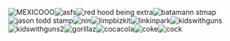 ![MEXICOOO](https://images-wixmp-ed30a86b8c4ca887773594c2.wixmp.com/f/99ff68ec-0ee7-4936-a12d-33767b59a601/d1az4er-15f4c652-325c-4ed6-9953-a2f9d9afcbe8.png?token=eyJ0eXAiOiJKV1QiLCJhbGciOiJIUzI1NiJ9.eyJzdWIiOiJ1cm46YXBwOjdlMGQxODg5ODIyNjQzNzNhNWYwZDQxNWVhMGQyNmUwIiwiaXNzIjoidXJuOmFwcDo3ZTBkMTg4OTgyMjY0MzczYTVmMGQ0MTVlYTBkMjZlMCIsIm9iaiI6W1t7InBhdGgiOiJcL2ZcLzk5ZmY2OGVjLTBlZTctNDkzNi1hMTJkLTMzNzY3YjU5YTYwMVwvZDFhejRlci0xNWY0YzY1Mi0zMjVjLTRlZDYtOTk1My1hMmY5ZDlhZmNiZTgucG5nIn1dXSwiYXVkIjpbInVybjpzZXJ2aWNlOmZpbGUuZG93bmxvYWQiXX0.ZvahHkhr8aztChjy97Etc8zSIl5iNPQT-cdrH8hK9fQ)![asfs](https://images-wixmp-ed30a86b8c4ca887773594c2.wixmp.com/f/77ee9f89-44a8-422f-a5e6-3332bdd28bdc/d15omer-7aab1792-f377-428c-8d77-02a20fb0d89c.gif?token=eyJ0eXAiOiJKV1QiLCJhbGciOiJIUzI1NiJ9.eyJzdWIiOiJ1cm46YXBwOjdlMGQxODg5ODIyNjQzNzNhNWYwZDQxNWVhMGQyNmUwIiwiaXNzIjoidXJuOmFwcDo3ZTBkMTg4OTgyMjY0MzczYTVmMGQ0MTVlYTBkMjZlMCIsIm9iaiI6W1t7InBhdGgiOiJcL2ZcLzc3ZWU5Zjg5LTQ0YTgtNDIyZi1hNWU2LTMzMzJiZGQyOGJkY1wvZDE1b21lci03YWFiMTc5Mi1mMzc3LTQyOGMtOGQ3Ny0wMmEyMGZiMGQ4OWMuZ2lmIn1dXSwiYXVkIjpbInVybjpzZXJ2aWNlOmZpbGUuZG93bmxvYWQiXX0.dmaPR37lmuBfGbvBRo2cbIQmlH64c4NT2U3KCQRUDjw)![red hood being extra](https://images-wixmp-ed30a86b8c4ca887773594c2.wixmp.com/f/82513b7e-9830-4bef-9aec-d3c95fea0a92/dbdq1t8-de18d8ca-e011-4027-bdc8-9ec8a100a70f.gif?token=eyJ0eXAiOiJKV1QiLCJhbGciOiJIUzI1NiJ9.eyJzdWIiOiJ1cm46YXBwOjdlMGQxODg5ODIyNjQzNzNhNWYwZDQxNWVhMGQyNmUwIiwiaXNzIjoidXJuOmFwcDo3ZTBkMTg4OTgyMjY0MzczYTVmMGQ0MTVlYTBkMjZlMCIsIm9iaiI6W1t7InBhdGgiOiJcL2ZcLzgyNTEzYjdlLTk4MzAtNGJlZi05YWVjLWQzYzk1ZmVhMGE5MlwvZGJkcTF0OC1kZTE4ZDhjYS1lMDExLTQwMjctYmRjOC05ZWM4YTEwMGE3MGYuZ2lmIn1dXSwiYXVkIjpbInVybjpzZXJ2aWNlOmZpbGUuZG93bmxvYWQiXX0.4ZuVllmoDY_pPmFtUi6kH-InaPsswuyURSUbbKVWiT4)![batamann stmap](https://images-wixmp-ed30a86b8c4ca887773594c2.wixmp.com/f/cec93556-8a95-4528-949f-0486c51c127c/d1z2vuv-6710e26d-0961-4a1c-b2d7-e824b87f40df.png?token=eyJ0eXAiOiJKV1QiLCJhbGciOiJIUzI1NiJ9.eyJzdWIiOiJ1cm46YXBwOjdlMGQxODg5ODIyNjQzNzNhNWYwZDQxNWVhMGQyNmUwIiwiaXNzIjoidXJuOmFwcDo3ZTBkMTg4OTgyMjY0MzczYTVmMGQ0MTVlYTBkMjZlMCIsIm9iaiI6W1t7InBhdGgiOiJcL2ZcL2NlYzkzNTU2LThhOTUtNDUyOC05NDlmLTA0ODZjNTFjMTI3Y1wvZDF6MnZ1di02NzEwZTI2ZC0wOTYxLTRhMWMtYjJkNy1lODI0Yjg3ZjQwZGYucG5nIn1dXSwiYXVkIjpbInVybjpzZXJ2aWNlOmZpbGUuZG93bmxvYWQiXX0.Yxp5yXOnvEXHfLoLptXSAet4hCu68PMnU2PLvZ1AOnA)![jason todd stamp](https://images-wixmp-ed30a86b8c4ca887773594c2.wixmp.com/f/6728fd21-0c3a-4fb1-85de-8e90c5d13421/d6hg6su-a577dfa8-93f4-4e26-a2a6-36b72aaf3dd8.png?token=eyJ0eXAiOiJKV1QiLCJhbGciOiJIUzI1NiJ9.eyJzdWIiOiJ1cm46YXBwOjdlMGQxODg5ODIyNjQzNzNhNWYwZDQxNWVhMGQyNmUwIiwiaXNzIjoidXJuOmFwcDo3ZTBkMTg4OTgyMjY0MzczYTVmMGQ0MTVlYTBkMjZlMCIsIm9iaiI6W1t7InBhdGgiOiJcL2ZcLzY3MjhmZDIxLTBjM2EtNGZiMS04NWRlLThlOTBjNWQxMzQyMVwvZDZoZzZzdS1hNTc3ZGZhOC05M2Y0LTRlMjYtYTJhNi0zNmI3MmFhZjNkZDgucG5nIn1dXSwiYXVkIjpbInVybjpzZXJ2aWNlOmZpbGUuZG93bmxvYWQiXX0.YdjzLBRCwIaa_o0nsWy0xjwTFvVtvo7a6OWfRcZqOOo)![nin](https://images-wixmp-ed30a86b8c4ca887773594c2.wixmp.com/f/8ba6ba0d-e734-40ef-89d0-b56b340b7c34/d2ilx69-996c8e70-665e-492c-8b89-88cad57ea3a9.png?token=eyJ0eXAiOiJKV1QiLCJhbGciOiJIUzI1NiJ9.eyJzdWIiOiJ1cm46YXBwOjdlMGQxODg5ODIyNjQzNzNhNWYwZDQxNWVhMGQyNmUwIiwiaXNzIjoidXJuOmFwcDo3ZTBkMTg4OTgyMjY0MzczYTVmMGQ0MTVlYTBkMjZlMCIsIm9iaiI6W1t7InBhdGgiOiJcL2ZcLzhiYTZiYTBkLWU3MzQtNDBlZi04OWQwLWI1NmIzNDBiN2MzNFwvZDJpbHg2OS05OTZjOGU3MC02NjVlLTQ5MmMtOGI4OS04OGNhZDU3ZWEzYTkucG5nIn1dXSwiYXVkIjpbInVybjpzZXJ2aWNlOmZpbGUuZG93bmxvYWQiXX0.66YphEH4ECFLA5CJhSNk8y5ciQ4xyrkKZUCRtBDIeWs)![limpbizkit](https://images-wixmp-ed30a86b8c4ca887773594c2.wixmp.com/f/46f5d4d8-8b3b-4608-a180-43cd7e256546/d1l9log-77fce009-eb36-4bac-be9e-a04d4b728d35.gif?token=eyJ0eXAiOiJKV1QiLCJhbGciOiJIUzI1NiJ9.eyJzdWIiOiJ1cm46YXBwOjdlMGQxODg5ODIyNjQzNzNhNWYwZDQxNWVhMGQyNmUwIiwiaXNzIjoidXJuOmFwcDo3ZTBkMTg4OTgyMjY0MzczYTVmMGQ0MTVlYTBkMjZlMCIsIm9iaiI6W1t7InBhdGgiOiJcL2ZcLzQ2ZjVkNGQ4LThiM2ItNDYwOC1hMTgwLTQzY2Q3ZTI1NjU0NlwvZDFsOWxvZy03N2ZjZTAwOS1lYjM2LTRiYWMtYmU5ZS1hMDRkNGI3MjhkMzUuZ2lmIn1dXSwiYXVkIjpbInVybjpzZXJ2aWNlOmZpbGUuZG93bmxvYWQiXX0.E9INk1NuFrWbRJ4aWuvKbP3ULoXlcoYaK_A-85m5W00)![linkinpark](https://images-wixmp-ed30a86b8c4ca887773594c2.wixmp.com/f/46f5d4d8-8b3b-4608-a180-43cd7e256546/d1l9luf-a83e5850-1bba-4b22-8f36-a78a666c21e9.gif?token=eyJ0eXAiOiJKV1QiLCJhbGciOiJIUzI1NiJ9.eyJzdWIiOiJ1cm46YXBwOjdlMGQxODg5ODIyNjQzNzNhNWYwZDQxNWVhMGQyNmUwIiwiaXNzIjoidXJuOmFwcDo3ZTBkMTg4OTgyMjY0MzczYTVmMGQ0MTVlYTBkMjZlMCIsIm9iaiI6W1t7InBhdGgiOiJcL2ZcLzQ2ZjVkNGQ4LThiM2ItNDYwOC1hMTgwLTQzY2Q3ZTI1NjU0NlwvZDFsOWx1Zi1hODNlNTg1MC0xYmJhLTRiMjItOGYzNi1hNzhhNjY2YzIxZTkuZ2lmIn1dXSwiYXVkIjpbInVybjpzZXJ2aWNlOmZpbGUuZG93bmxvYWQiXX0.7ud6Pey7TOMdUS6YeFVdLnSHSOEtrhx-RLRI8W7KP8E)![kidswithguns](https://images-wixmp-ed30a86b8c4ca887773594c2.wixmp.com/f/93f4d390-d585-47c0-a9b6-66a703879998/dbmbhnl-f8ff65be-209c-4f93-97e5-b3d5606d2f1e.png?token=eyJ0eXAiOiJKV1QiLCJhbGciOiJIUzI1NiJ9.eyJzdWIiOiJ1cm46YXBwOjdlMGQxODg5ODIyNjQzNzNhNWYwZDQxNWVhMGQyNmUwIiwiaXNzIjoidXJuOmFwcDo3ZTBkMTg4OTgyMjY0MzczYTVmMGQ0MTVlYTBkMjZlMCIsIm9iaiI6W1t7InBhdGgiOiJcL2ZcLzkzZjRkMzkwLWQ1ODUtNDdjMC1hOWI2LTY2YTcwMzg3OTk5OFwvZGJtYmhubC1mOGZmNjViZS0yMDljLTRmOTMtOTdlNS1iM2Q1NjA2ZDJmMWUucG5nIn1dXSwiYXVkIjpbInVybjpzZXJ2aWNlOmZpbGUuZG93bmxvYWQiXX0.5vzlEBiXqoVKtZMHi2KJ7d3xJMLXNRW0j551hrcUfpA)![kidswithguns2](https://images-wixmp-ed30a86b8c4ca887773594c2.wixmp.com/f/93f4d390-d585-47c0-a9b6-66a703879998/dbmbhdp-2eab6409-bc52-4131-b18e-a9939de8df01.png?token=eyJ0eXAiOiJKV1QiLCJhbGciOiJIUzI1NiJ9.eyJzdWIiOiJ1cm46YXBwOjdlMGQxODg5ODIyNjQzNzNhNWYwZDQxNWVhMGQyNmUwIiwiaXNzIjoidXJuOmFwcDo3ZTBkMTg4OTgyMjY0MzczYTVmMGQ0MTVlYTBkMjZlMCIsIm9iaiI6W1t7InBhdGgiOiJcL2ZcLzkzZjRkMzkwLWQ1ODUtNDdjMC1hOWI2LTY2YTcwMzg3OTk5OFwvZGJtYmhkcC0yZWFiNjQwOS1iYzUyLTQxMzEtYjE4ZS1hOTkzOWRlOGRmMDEucG5nIn1dXSwiYXVkIjpbInVybjpzZXJ2aWNlOmZpbGUuZG93bmxvYWQiXX0.yfNRbhRl15TvILQgBAz45K-Z1_Fv46guGiMIyA5eFUc)![gorillaz](https://images-wixmp-ed30a86b8c4ca887773594c2.wixmp.com/f/bd27a664-e997-4fc8-a4c9-8a6aaa2e0149/d5sx840-882151ec-e38b-41d4-836a-6170fd6a8350.gif?token=eyJ0eXAiOiJKV1QiLCJhbGciOiJIUzI1NiJ9.eyJzdWIiOiJ1cm46YXBwOjdlMGQxODg5ODIyNjQzNzNhNWYwZDQxNWVhMGQyNmUwIiwiaXNzIjoidXJuOmFwcDo3ZTBkMTg4OTgyMjY0MzczYTVmMGQ0MTVlYTBkMjZlMCIsIm9iaiI6W1t7InBhdGgiOiJcL2ZcL2JkMjdhNjY0LWU5OTctNGZjOC1hNGM5LThhNmFhYTJlMDE0OVwvZDVzeDg0MC04ODIxNTFlYy1lMzhiLTQxZDQtODM2YS02MTcwZmQ2YTgzNTAuZ2lmIn1dXSwiYXVkIjpbInVybjpzZXJ2aWNlOmZpbGUuZG93bmxvYWQiXX0.aiDVo_V_Fufmsnb8eVrDuAzcAuRDXOezCtJnPzUvI1o)![cocacola](https://images-wixmp-ed30a86b8c4ca887773594c2.wixmp.com/f/b7f951c8-afc7-4872-9d0a-3cca2d5bb633/da5cga2-1cbe9b53-5a2d-4167-a8c8-fe7d3dad8b23.png?token=eyJ0eXAiOiJKV1QiLCJhbGciOiJIUzI1NiJ9.eyJzdWIiOiJ1cm46YXBwOjdlMGQxODg5ODIyNjQzNzNhNWYwZDQxNWVhMGQyNmUwIiwiaXNzIjoidXJuOmFwcDo3ZTBkMTg4OTgyMjY0MzczYTVmMGQ0MTVlYTBkMjZlMCIsIm9iaiI6W1t7InBhdGgiOiJcL2ZcL2I3Zjk1MWM4LWFmYzctNDg3Mi05ZDBhLTNjY2EyZDViYjYzM1wvZGE1Y2dhMi0xY2JlOWI1My01YTJkLTQxNjctYThjOC1mZTdkM2RhZDhiMjMucG5nIn1dXSwiYXVkIjpbInVybjpzZXJ2aWNlOmZpbGUuZG93bmxvYWQiXX0.ESiI_uYh6GgL54DvPZx80U02KF2vdlYKuGrH-KUOorE)![coke](https://images-wixmp-ed30a86b8c4ca887773594c2.wixmp.com/f/b79c9b83-7ecd-4d33-9504-a1bb70293690/d73yttm-6cfb6807-bf7f-4c5f-8691-1f66ccefc6ff.png?token=eyJ0eXAiOiJKV1QiLCJhbGciOiJIUzI1NiJ9.eyJzdWIiOiJ1cm46YXBwOjdlMGQxODg5ODIyNjQzNzNhNWYwZDQxNWVhMGQyNmUwIiwiaXNzIjoidXJuOmFwcDo3ZTBkMTg4OTgyMjY0MzczYTVmMGQ0MTVlYTBkMjZlMCIsIm9iaiI6W1t7InBhdGgiOiJcL2ZcL2I3OWM5YjgzLTdlY2QtNGQzMy05NTA0LWExYmI3MDI5MzY5MFwvZDczeXR0bS02Y2ZiNjgwNy1iZjdmLTRjNWYtODY5MS0xZjY2Y2NlZmM2ZmYucG5nIn1dXSwiYXVkIjpbInVybjpzZXJ2aWNlOmZpbGUuZG93bmxvYWQiXX0.hPtloSBbFXwiybe_hwd2C5CNMpOi_CBZMzkzcuAMi_A)![cock](https://images-wixmp-ed30a86b8c4ca887773594c2.wixmp.com/f/b79c9b83-7ecd-4d33-9504-a1bb70293690/d73yu8f-4c7d7f54-7278-4889-a466-2b0fe4a91b96.png?token=eyJ0eXAiOiJKV1QiLCJhbGciOiJIUzI1NiJ9.eyJzdWIiOiJ1cm46YXBwOjdlMGQxODg5ODIyNjQzNzNhNWYwZDQxNWVhMGQyNmUwIiwiaXNzIjoidXJuOmFwcDo3ZTBkMTg4OTgyMjY0MzczYTVmMGQ0MTVlYTBkMjZlMCIsIm9iaiI6W1t7InBhdGgiOiJcL2ZcL2I3OWM5YjgzLTdlY2QtNGQzMy05NTA0LWExYmI3MDI5MzY5MFwvZDczeXU4Zi00YzdkN2Y1NC03Mjc4LTQ4ODktYTQ2Ni0yYjBmZTRhOTFiOTYucG5nIn1dXSwiYXVkIjpbInVybjpzZXJ2aWNlOmZpbGUuZG93bmxvYWQiXX0.Lq33mlKJKDcYJh-5jE5V5YFI1RtGsPRecA0-16InY24)
